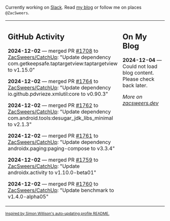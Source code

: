 Currently working on [Slack](https://slack.com/). Read [my blog](https://zacsweers.dev/) or follow me on places `@ZacSweers`.

<table><tr><td valign="top" width="60%">

## GitHub Activity
<!-- githubActivity starts -->
**2024-12-02** — merged PR [#1708](https://github.com/ZacSweers/CatchUp/pull/1708) to [ZacSweers/CatchUp](https://github.com/ZacSweers/CatchUp): "Update dependency com.getkeepsafe.taptargetview:taptargetview to v1.15.0"

**2024-12-02** — merged PR [#1764](https://github.com/ZacSweers/CatchUp/pull/1764) to [ZacSweers/CatchUp](https://github.com/ZacSweers/CatchUp): "Update dependency io.github.pdvrieze.xmlutil:core to v0.90.3"

**2024-12-02** — merged PR [#1762](https://github.com/ZacSweers/CatchUp/pull/1762) to [ZacSweers/CatchUp](https://github.com/ZacSweers/CatchUp): "Update dependency com.android.tools:desugar_jdk_libs_minimal to v2.1.3"

**2024-12-02** — merged PR [#1761](https://github.com/ZacSweers/CatchUp/pull/1761) to [ZacSweers/CatchUp](https://github.com/ZacSweers/CatchUp): "Update dependency androidx.paging:paging-compose to v3.3.4"

**2024-12-02** — merged PR [#1759](https://github.com/ZacSweers/CatchUp/pull/1759) to [ZacSweers/CatchUp](https://github.com/ZacSweers/CatchUp): "Update androidx.activity to v1.10.0-beta01"

**2024-12-02** — merged PR [#1760](https://github.com/ZacSweers/CatchUp/pull/1760) to [ZacSweers/CatchUp](https://github.com/ZacSweers/CatchUp): "Update benchmark to v1.4.0-alpha05"
<!-- githubActivity ends -->
</td><td valign="top" width="40%">

## On My Blog
<!-- blog starts -->
**2024-12-04** — Could not load blog content. Please check back later.
<!-- blog ends -->
_More on [zacsweers.dev](https://zacsweers.dev/)_
</td></tr></table>

<sub><a href="https://simonwillison.net/2020/Jul/10/self-updating-profile-readme/">Inspired by Simon Willison's auto-updating profile README.</a></sub>